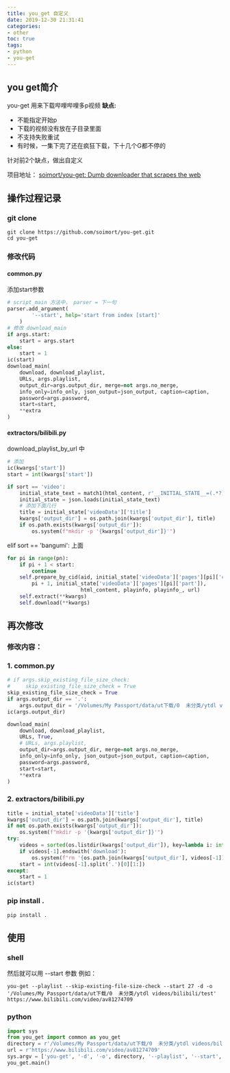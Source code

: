 ```yaml
---
title: you_get 自定义
date: 2019-12-30 21:31:41
categories:
- other
toc: true
tags:
- python
- you-get
---
```

## you get简介
you-get 用来下载哔哩哔哩多p视频
**缺点:**
* 不能指定开始p
* 下载的视频没有放在子目录里面
* 不支持失败重试
* 有时候，一集下完了还在疯狂下载，下十几个G都不停的

针对前2个缺点，做出自定义

项目地址：
[soimort/you-get: Dumb downloader that scrapes the web](https://github.com/soimort/you-get)

<!--more-->
## 操作过程记录
### git clone
```shell
git clone https://github.com/soimort/you-get.git
cd you-get
```
### 修改代码
#### common.py
添加start参数
```python
# script_main 方法中， parser = 下一句
parser.add_argument(
        '--start', help='start from index [start]'
    )
# 修改 download_main
if args.start:
    start = args.start
else:
    start = 1
ic(start)
download_main(
    download, download_playlist,
    URLs, args.playlist,
    output_dir=args.output_dir, merge=not args.no_merge,
    info_only=info_only, json_output=json_output, caption=caption,
    password=args.password,
    start=start,
    **extra
)
```
#### extractors/bilibili.py
download_playlist_by_url 中
```python
# 添加
ic(kwargs['start'])
start = int(kwargs['start'])
```

```python
if sort == 'video':
    initial_state_text = match1(html_content, r'__INITIAL_STATE__=(.*?);\(function\(\)')  # FIXME
    initial_state = json.loads(initial_state_text)
    # 添加下面几行
    title = initial_state['videoData']['title']
    kwargs['output_dir'] = os.path.join(kwargs['output_dir'], title)
    if os.path.exists(kwargs['output_dir']):
        os.system(f"mkdir -p '{kwargs['output_dir']}'")
```
elif sort == 'bangumi': 上面

```python
for pi in range(pn):
    if pi + 1 < start:
        continue
    self.prepare_by_cid(aid, initial_state['videoData']['pages'][pi]['cid'], 'P%s. %s' % (
        pi + 1, initial_state['videoData']['pages'][pi]['part']),
                        html_content, playinfo, playinfo_, url)
    self.extract(**kwargs)
    self.download(**kwargs)
```

## 再次修改
### 修改内容：

### 1. common.py
```python
# if args.skip_existing_file_size_check:
#     skip_existing_file_size_check = True
skip_existing_file_size_check = True
if args.output_dir == '.':
    args.output_dir = '/Volumes/My Passport/data/ut下载/0  未分类/ytdl videos/bilibili'
ic(args.output_dir)
```

```python
download_main(
    download, download_playlist,
    URLs, True,
    # URLs, args.playlist,
    output_dir=args.output_dir, merge=not args.no_merge,
    info_only=info_only, json_output=json_output, caption=caption,
    password=args.password,
    start=start,
    **extra
)
```
### 2. extractors/bilibili.py
```python
title = initial_state['videoData']['title']
kwargs['output_dir'] = os.path.join(kwargs['output_dir'], title)
if not os.path.exists(kwargs['output_dir']):
    os.system(f"mkdir -p '{kwargs['output_dir']}'")
try:
    videos = sorted(os.listdir(kwargs['output_dir']), key=lambda i: int(i.split('.')[0][1:]))
    if videos[-1].endswith('download'):
        os.system(f"rm '{os.path.join(kwargs['output_dir'], videos[-1])}'")
    start = int(videos[-1].split('.')[0][1:])
except:
    start = 1
ic(start)
```

### pip install .
```shell
pip install .
```
## 使用
### shell
然后就可以用 --start 参数
例如：

```shell
you-get --playlist --skip-existing-file-size-check --start 27 -d -o '/Volumes/My Passport/data/ut下载/0  未分类/ytdl videos/bilibili/test' https://www.bilibili.com/video/av81274709
```
### python

```python
import sys
from you_get import common as you_get
directory = r'/Volumes/My Passport/data/ut下载/0  未分类/ytdl videos/bilibili/test'
url = r'https://www.bilibili.com/video/av81274709'
sys.argv = ['you-get', '-d', '-o', directory, '--playlist', '--start', '27', url]
you_get.main()
```
